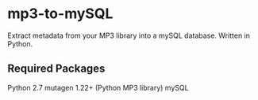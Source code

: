 mp3-to-mySQL
============

Extract metadata from your MP3 library into a mySQL database.  Written in Python.

## Required Packages
Python 2.7
mutagen 1.22+ (Python MP3 library)
mySQL

